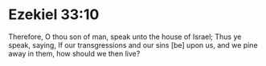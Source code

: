 # Ezekiel 33:10

Therefore, O thou son of man, speak unto the house of Israel; Thus ye speak, saying, If our transgressions and our sins [be] upon us, and we pine away in them, how should we then live?
